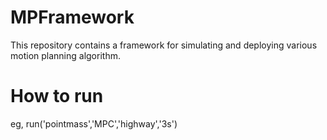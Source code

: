 # MPFramework
This repository contains a framework for simulating and deploying various motion planning algorithm.

# How to run
eg,
run('pointmass','MPC','highway','3s')
